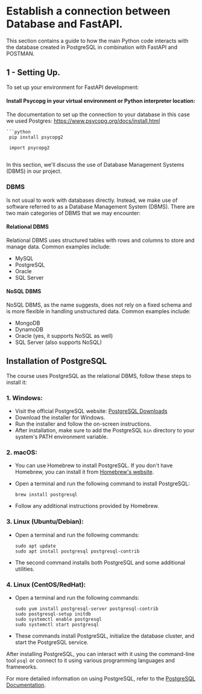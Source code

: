 # Establish a connection between Database and FastAPI. 

This section contains a guide to how the main Python code interacts with the database created in PostgreSQL in combination with FastAPI and POSTMAN. 

## 1 - Setting Up.

To set up your environment for FastAPI development:

#### Install Psycopg in your virtual environment or Python interpreter location:

The documentation to set up the connection to your database in this case we used Postgres: <link>https://www.psycopg.org/docs/install.html</link>


    ```python
     pip install psycopg2

     import psycopg2

    
## 
In this section, we'll discuss the use of Database Management Systems (DBMS) in our project.

### DBMS

Is not usual to work with databases directly. Instead, we make use of software referred to as a Database Management System (DBMS). There are two main categories of DBMS that we may encounter:

#### Relational DBMS

Relational DBMS uses structured tables with rows and columns to store and manage data. Common examples include:

- MySQL
- PostgreSQL 
- Oracle
- SQL Server

#### NoSQL DBMS

NoSQL DBMS, as the name suggests, does not rely on a fixed schema and is more flexible in handling unstructured data. Common examples include:

- MongoDB
- DynamoDB
- Oracle (yes, it supports NoSQL as well)
- SQL Server (also supports NoSQL)

## Installation of PostgreSQL

The course uses PostgreSQL as the relational DBMS, follow these steps to install it:

### 1. **Windows:**

   - Visit the official PostgreSQL website: [PostgreSQL Downloads](https://www.postgresql.org/download/windows/)
   - Download the installer for Windows.
   - Run the installer and follow the on-screen instructions.
   - After installation, make sure to add the PostgreSQL `bin` directory to your system's PATH environment variable.

### 2. **macOS:**

   - You can use Homebrew to install PostgreSQL. If you don't have Homebrew, you can install it from [Homebrew's website](https://brew.sh/).
   - Open a terminal and run the following command to install PostgreSQL:

     ```
     brew install postgresql
     ```

   - Follow any additional instructions provided by Homebrew.

### 3. **Linux (Ubuntu/Debian):**

   - Open a terminal and run the following commands:

     ```
     sudo apt update
     sudo apt install postgresql postgresql-contrib
     ```

   - The second command installs both PostgreSQL and some additional utilities.

### 4. **Linux (CentOS/RedHat):**

   - Open a terminal and run the following commands:

     ```
     sudo yum install postgresql-server postgresql-contrib
     sudo postgresql-setup initdb
     sudo systemctl enable postgresql
     sudo systemctl start postgresql
     ```

   - These commands install PostgreSQL, initialize the database cluster, and start the PostgreSQL service.

After installing PostgreSQL, you can interact with it using the command-line tool `psql` or connect to it using various programming languages and frameworks.

For more detailed information on using PostgreSQL, refer to the [PostgreSQL Documentation](https://www.postgresql.org/docs/).

